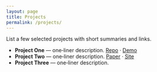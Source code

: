 ```yaml
---
layout: page
title: Projects
permalink: /projects/
---
```


List a few selected projects with short summaries and links.

- **Project One** — one‑liner description. [Repo](https://github.com/your-username/project-one) · [Demo](#)
- **Project Two** — one‑liner description. [Paper](#) · [Site](#)
- **Project Three** — one‑liner description.
